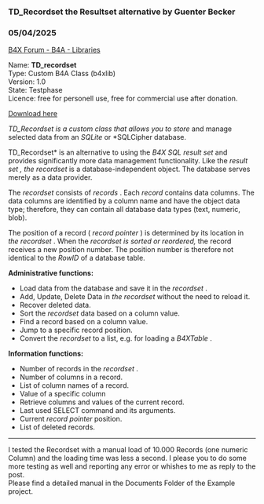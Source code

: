 ### TD_Recordset the Resultset alternative by Guenter Becker
### 05/04/2025
[B4X Forum - B4A - Libraries](https://www.b4x.com/android/forum/threads/166867/)

Name: **TD\_recordset**  
Type: Custom B4A Class (b4xlib)  
Version: 1.0  
State: Testphase  
Licence: free for personell use, free for commercial use after donation.  
  
[Download here](https://drive.google.com/file/d/1E7gsb7_QEf584w8eMbeBWhFVKHzIF8vO/view?usp=sharing)  
  
*TD\_Recordset is a custom class that allows you to store* and manage selected data from an *SQLite* or *SQLCipher database.  
  
TD\_Recordset* is an alternative to using the *B4X SQL result set* and provides significantly more data management functionality. Like the *result set , the recordset* is a database-independent object. The database serves merely as a data provider.  
  
The *recordset* consists of *records* . Each *record* contains data columns. The data columns are identified by a column name and have the object data type; therefore, they can contain all database data types (text, numeric, blob).  
  
The position of a record ( *record pointer* ) is determined by its location in *the recordset* . When the *recordset is sorted or reordered,* the record receives a new position number. The position number is therefore not identical to the *RowID* of a database table.  
  
**Administrative functions:**  

- Load data from the database and save it in the *recordset* .
- Add, Update, Delete Data in *the recordset* without the need to reload it.
- Recover deleted data.
- Sort the *recordset* data based on a column value.
- Find a record based on a column value.
- Jump to a specific record position.
- Convert the *recordset* to a list, e.g. for loading a *B4XTable* .

  
**Information functions:**  

- Number of records in the *recordset* .
- Number of columns in a record.
- List of column names of a record.
- Value of a specific column
- Retrieve columns and values of the current record.
- Last used SELECT command and its arguments.
- Current *record pointer* position.
- List of deleted records.

  

---

  
I tested the Recordset with a manual load of 10.000 Records (one numeric Column) and the loading time was less a second. I please you to do some more testing as well and reporting any error or whishes to me as reply to the post.  
Please find a detailed manual in the Documents Folder of the Example project.